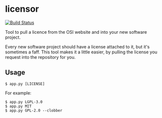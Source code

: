 # licensor
[![Build Status](https://travis-ci.org/zuzak/licensor.svg?branch=master)](https://travis-ci.org/zuzak/licensor)

Tool to pull a licence from the OSI website and into your new software project.

Every new software project should have a license attached to it, but it's sometimes
a faff. This tool makes it a little easier, by pulling the license you request
into the repository for you.

## Usage
```
$ app.py [LICENSE]
```

For example:
```
$ app.py LGPL-3.0
$ app.py MIT
$ app.py GPL-2.0 --clobber
```

